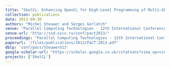 ```yaml
---
title: "SkelCL: Enhancing OpenCL for High-Level Programming of Multi-GPU Systems"
collection: publications
date: 2013-09-30
authors: "Michel Steuwer and Sergei Gorlatch"
venue: "Parallel Computing Technologies - 12th International Conference, PaCT 2013"
venue-url: "http://ssd.sscc.ru/conf/pact2013/"
proceedings: "Parallel Computing Technologies - 12th International Conference, PaCT 2013, St. Petersburg, Russia, September 30 - October 4, 2013. Proceedings"
paperurl: '/files/publications/2013/PaCT-2013.pdf'
dblp: 'conf/pact/SteuwerG13'
google-scholar-url: "https://scholar.google.co.uk/citations?view_op=view_citation&hl=en&user=XdXJRZEAAAAJ&citation_for_view=XdXJRZEAAAAJ:zYLM7Y9cAGgC"
projects: ['SkelCL']
---
```

